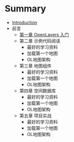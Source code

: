 # Summary

* [Introduction](README.md)
* 前言
    * [第一章 OpenLayers 入门](note01/ReadME.md)
    * 第二章 示例代码阅读
      * 最好的学习资料
      * 加载第一个地图
      * OL地图架构
    * 第三章 地图组件
      * 最好的学习资料
      * 加载第一个地图
      * OL地图架构
    * 第四章 空间数据库
      * 最好的学习资料
      * 加载第一个地图
      * OL地图架构
    * 第五章 项目实战
      * 最好的学习资料
      * 加载第一个地图
      * OL地图架构


